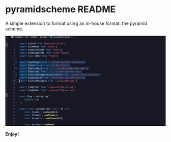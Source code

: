 # pyramidscheme README

A simple extension to format using an in-house format: the pyramid scheme.

![](presentation.gif)

**Enjoy!**
